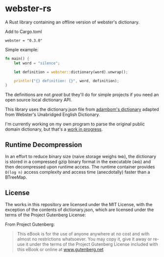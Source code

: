 # webster-rs
A Rust library containing an offline version of webster's dictionary.

Add to Cargo.toml
```
webster = "0.3.0"
```

Simple example:
```rust
fn main() {
    let word = "silence";

    let definition = webster::dictionary(word).unwrap();

    println!("{} definition: {}", word, definition);
}
```

The definitions are not *great* but they'll do for simple projects if you need an open source local dictionary API.

This library uses the dictionary.json file from [adambom's dictionary](https://github.com/adambom/dictionary) adapted from Webster's Unabridged English Dictionary.

I'm currently working on my own program to parse the original public domain dictionary, but that's a [work in progress](https://github.com/grantshandy/webster-dictionary-json).

## Runtime Decompression
In an effort to reduce binary size (naive storage weighs `9mb`), the dictionary is stored in a compressed gzip binary format in the executable (`4mb`)
and then decompressed upon runtime access. The runtime container provides `O(log n)` access complexity and access time (anecdotally) faster than a BTreeMap.

## License
The works in this repository are licensed under the MIT License, with the exception of the contents of dictionary.json, which are licensed under the terms of the Project Gutenberg License:

From Project Gutenberg:

> This eBook is for the use of anyone anywhere at no cost and with almost no restrictions whatsoever. You may copy it, give it away or re-use it under the terms of the Project Gutenberg License included with this eBook or online at www.gutenberg.net
